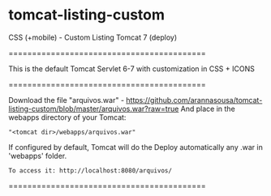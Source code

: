 tomcat-listing-custom
==========================================

CSS (+mobile) - Custom Listing Tomcat 7 (deploy)

==========================================

This is the default Tomcat Servlet 6-7 with customization in CSS + ICONS

==========================================

Download the file "arquivos.war" - https://github.com/arannasousa/tomcat-listing-custom/blob/master/arquivos.war?raw=true
And place in the webapps directory of your Tomcat:

	"<tomcat dir>/webapps/arquivos.war"

If configured by default, Tomcat will do the Deploy automatically any <file>.war in 'webapps' folder.

    To access it: http://localhost:8080/arquivos/

==========================================
